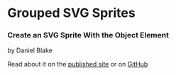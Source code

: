 # Grouped SVG Sprites
### Create an SVG Sprite With the Object Element
by Daniel Blake

Read about it on the <a href="http://danielblake.design/grouped-svg-sprite" target="_blank">published site</a> or on <a href="https://github.com/dmbdesignpdx/grouped-svg-sprite">GitHub</a>
